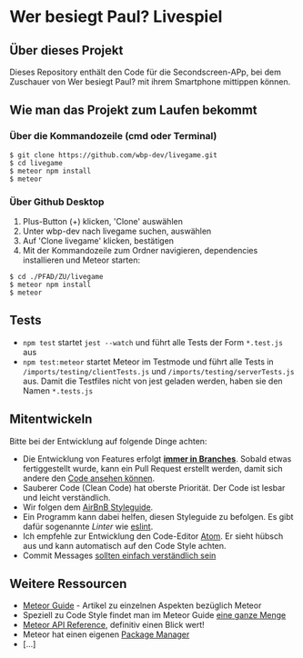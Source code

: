 # Wer besiegt Paul? Livespiel

## Über dieses Projekt

Dieses Repository enthält den Code für die Secondscreen-APp, bei dem Zuschauer von Wer besiegt Paul? mit ihrem Smartphone mittippen können.

## Wie man das Projekt zum Laufen bekommt

### Über die Kommandozeile (cmd oder Terminal)

```
$ git clone https://github.com/wbp-dev/livegame.git
$ cd livegame
$ meteor npm install
$ meteor
```

### Über Github Desktop

1.  Plus-Button (+) klicken, 'Clone' auswählen
2.  Unter wbp-dev nach livegame suchen, auswählen
3.  Auf 'Clone livegame' klicken, bestätigen
4.  Mit der Kommandozeile zum Ordner navigieren, dependencies installieren und Meteor starten:

```
$ cd ./PFAD/ZU/livegame
$ meteor npm install
$ meteor
```

## Tests

* `npm test` startet `jest --watch` und führt alle Tests der Form `*.test.js` aus
* `npm test:meteor` startet Meteor im Testmode und führt alle Tests in `/imports/testing/clientTests.js` und `/imports/testing/serverTests.js` aus. Damit die Testfiles nicht von jest geladen werden, haben sie den Namen `*.tests.js`

## Mitentwickeln

Bitte bei der Entwicklung auf folgende Dinge achten:

* Die Entwicklung von Features erfolgt **[immer in Branches](https://guides.github.com/introduction/flow/index.html)**. Sobald etwas fertiggestellt wurde, kann ein Pull Request erstellt werden, damit sich andere den [Code ansehen können](https://www.sitepoint.com/the-importance-of-code-reviews/).
* Sauberer Code (Clean Code) hat oberste Priorität. Der Code ist lesbar und leicht verständlich.
* Wir folgen dem [AirBnB Styleguide](https://github.com/airbnb/javascript).
* Ein Programm kann dabei helfen, diesen Styleguide zu befolgen. Es gibt dafür sogenannte _Linter_ wie [eslint](http://eslint.org/).
* Ich empfehle zur Entwicklung den Code-Editor [Atom](https://atom.io/). Er sieht hübsch aus und kann automatisch auf den Code Style achten.
* Commit Messages [sollten einfach verständlich sein](http://chris.beams.io/posts/git-commit/#seven-rules)

## Weitere Ressourcen

* [Meteor Guide](https://guide.meteor.com) - Artikel zu einzelnen Aspekten bezüglich Meteor
* Speziell zu Code Style findet man im Meteor Guide [eine ganze Menge](https://guide.meteor.com/code-style.html)
* [Meteor API Reference](http://docs.meteor.com/), definitiv einen Blick wert!
* Meteor hat einen eigenen [Package Manager](https://atmospherejs.com/)
* [...]
